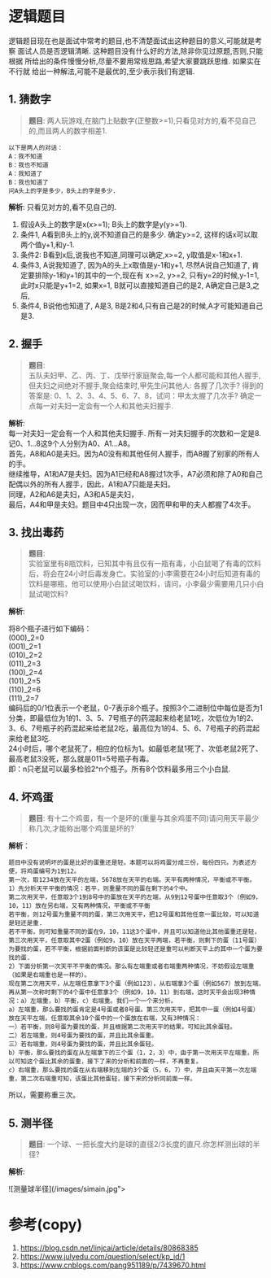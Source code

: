 ﻿# 逻辑题目
逻辑题目现在也是面试中常考的题目,也不清楚面试出这种题目的意义,可能就是考察
面试人员是否逻辑清晰. 这种题目没有什么好的方法,除非你见过原题,否则,只能根据
所给出的条件慢慢分析,尽量不要用常规思路,希望大家要跳跃思维. 如果实在不行就
给出一种解法,可能不是最优的,至少表示我们有逻辑.

## 1. 猜数字
> **题目**: 
> 两人玩游戏,在脑门上贴数字(正整数>=1),只看见对方的,看不见自己的,而且两人的数字相差1. 
```
以下是两人的对话：
A：我不知道
B：我也不知道
A：我知道了
B：我也知道了
问A头上的字是多少，B头上的字是多少. 
```
**解析**: 只看见对方的,看不见自己的.  
1. 假设A头上的数字是x(x>=1); B头上的数字是y(y>=1).
2. 条件1, A看到B头上的y,说不知道自己的是多少.
确定y>=2, 这样的话x可以取两个值y+1,和y-1. 
3. 条件2: B看到x后,说我也不知道,同理可以确定,x>=2, y取值是x-1和x+1.
4. 条件3, A说我知道了, 因为A的头上x取值是y-1和y+1, 尽然A说自己知道了, 肯定要排除y-1和y+1的其中的一个,现在有 x>=2, y>=2, 只有y=2的时候,y-1=1, 此时x只能是y+1=2, 如果x=1, B就可以直接知道自己的是2, A确定自己是3,之后,
5. 条件4, B说他也知道了, A是3, B是2和4,只有自己是2的时候,A才可能知道自己是3.

## 2. 握手
> **题目**:     
> 五队夫妇甲、乙、丙、丁、戊举行家庭聚会,每一个人都可能和其他人握手,但夫妇之间绝对不握手,聚会结束时,甲先生问其他人: 各握了几次手? 
得到的答案是: 0、1、2、3、4、5、6、7、8，试问：甲太太握了几次手? 确定一点每一对夫妇一定会有一个人和其他夫妇握手. 

**解析**:   
每一对夫妇一定会有一个人和其他夫妇握手. 所有一对夫妇握手的次数和一定是8.  
记0、1…8这9个人分别为A0、A1…A8。  
首先，A8和A0是夫妇。因为A0没有和其他任何人握手，而A8握了别家的所有人的手。    
继续推导，A1和A7是夫妇。因为A1已经和A8握过1次手，A7必须和除了A0和自己配偶以外的所有人握手，因此，A1和A7只能是夫妇。   
同理，A2和A6是夫妇，A3和A5是夫妇，    
最后，A4和甲是夫妇。题目中4只出现一次，因而甲和甲的夫人都握了4次手。      

## 3. 找出毒药
> **题目**:     
> 实验室里有8瓶饮料，已知其中有且仅有一瓶有毒，小白鼠喝了有毒的饮料后，将会在24小时后毒发身亡。实验室的小李需要在24小时后知道有毒的饮料是哪瓶，他可以使用小白鼠试喝饮料，请问，小李最少需要用几只小白鼠试喝饮料?

**解析**:         

将8个瓶子进行如下编码：     
(000)_2=0           
(001)_2=1       
(010)_2=2       
(011)_2=3       
(100)_2=4       
(101)_2=5       
(110)_2=6       
(111)_2=7       
编码后的0/1位表示一个老鼠，0-7表示8个瓶子。按照3个二进制位中每位是否为1分类，即最低位为1的1、3、5、7号瓶子的药混起来给老鼠1吃，次低位为1的2、3、6、7号瓶子的药混起来给老鼠2吃，最高位为1的4、5、6、7号瓶子的药混起来给老鼠3吃.    
24小时后，哪个老鼠死了，相应的位标为1。如最低老鼠1死了、次低老鼠2死了、最高老鼠3没死，那么就是011=5号瓶子有毒。   
即：n只老鼠可以最多检验2^n个瓶子。所有8个饮料最多用三个小白鼠.


## 4. 坏鸡蛋
> **题目**: 有十二个鸡蛋，有一个是坏的(重量与其余鸡蛋不同)请问用天平最少称几次,才能称出哪个鸡蛋是坏的?

**解析**：

    题目中没有说明坏的蛋是比好的蛋重还是轻。本题可以将鸡蛋分成三份，每份四只。为表述方便，将鸡蛋编号为1到12。
    第一次，取1234放在天平的左端，5678放在天平的右端。天平有两种情况，平衡或不平衡。
    1）先分析天平平衡的情况：若平，则重量不同的蛋在剩下的4个中。
    第二次用天平，任意取3个1到8号中的蛋放在天平的左端，从9到12号蛋中任意取3个（例如9，10，11）放在另右端，又有两种情况，平衡或不平衡 
    若平衡，则12号蛋为重量不同的蛋，第三次用天平，把12号蛋和其他任意一蛋比较，可以知道是轻还是重.
    若不平衡，则可知重量不同的蛋在9，10，11这3个蛋中，并且可以知道他比其他蛋重还是轻，第三次用天平，任意取其中2蛋（例如9，10）放在天平两端，若平衡，则剩下的蛋（11号蛋）为要找的蛋，若不平衡，根据前面判断的该蛋是比较轻还是重可以判断天平上的其中一个蛋为要找的蛋.
    2）下面分析第一次天平不平衡的情况。那么有左端重或者右端重两种情况，不妨假设左端重（如果是右端重也是一样的）。
    现在第二次用天平，从左端任意拿下3个蛋（例如123），从右端拿3个蛋（例如567）放到左端，再从第一次称时剩下的4个蛋中任意拿3个（例如9，10，11）到右端，这时天平会出现3种情况：a）左端重，b）平衡，c）右端重。我们一个一个来分析。
    a）左端重，那么要找的蛋肯定是4号蛋或者8号蛋。第三次用天平，把其中一蛋（例如4号蛋）放在天平左端，任意取其余10个蛋中的一个蛋放在右端，又有3种情况： 
    一）若平衡，则8号蛋为要找的蛋，并且根据第二次用天平的结果，可知比其余蛋轻。
    二）若左端重，则4号蛋为要找的蛋，并且比其余蛋重。
    三）若右端重，则4号蛋为要找的蛋，并且比其余蛋轻。
    b）平衡，那么要找的蛋在从左端拿下的三个蛋（1，2，3）中，由于第一次用天平左端重，所以可知这个蛋比其余的蛋重，接下了来的分析和前面的一样，不再重复。
    c）右端重，那么要找的蛋在从右端移到左端的3个蛋（5，6，7）中，并且由天平第一次左端重，第二次右端重可知，该蛋比其他蛋轻，接下来的分析同前面一样。
所以，需要称重三次。


## 5. 测半径
> **题目**: 一个球、一把长度大约是球的直径2/3长度的直尺.你怎样测出球的半径? 

**解析**:

![测量球半径](/images/simain.jpg">


# 参考(copy)
1. https://blog.csdn.net/linjcai/article/details/80868385
2. https://www.julyedu.com/question/select/kp_id/1
3. https://www.cnblogs.com/pang951189/p/7439670.html